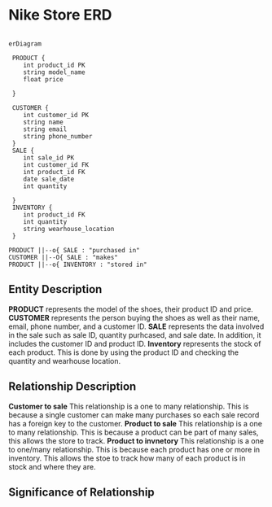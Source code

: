 # Nike Store ERD 

```mermaid

erDiagram

 PRODUCT {
    int product_id PK
    string model_name
    float price 

 }
 
 CUSTOMER {
    int customer_id PK
    string name 
    string email 
    string phone_number
 }
 SALE {
    int sale_id PK 
    int customer_id FK
    int product_id FK 
    date sale_date
    int quantity 

 }
 INVENTORY {
    int product_id FK 
    int quantity
    string wearhouse_location
 }

PRODUCT ||--o{ SALE : "purchased in"
CUSTOMER ||--O{ SALE : "makes"
PRODUCT ||--o{ INVENTORY : "stored in"

```
## Entity Description 
**PRODUCT** represents the model of the shoes, their product ID and price. 
**CUSTOMER** represents the person buying the shoes as well as their name, email, phone number, and a customer ID. 
**SALE** represents the data involved in the sale such as sale ID, quantity purhcased, and sale date. In addition, it includes the customer ID and product ID.
**Inventory** represents the stock of each product. This is done by using the product ID and checking the quantity and wearhouse location. 
## Relationship Description 
**Customer to sale** This relationship is a one to many relationship. This is because a single customer can make many purchases so each sale record has a foreign key to the customer. 
**Product to sale** This relationship is a one to many relationship. This is because a product can be part of many sales, this allows the store to track.
**Product to invnetory** This relationship is a one to one/many relationship. This is because each product has one or more in inventory. This allows the stoe to track how many of each product is in stock and where they are. 
## Significance of Relationship

 
